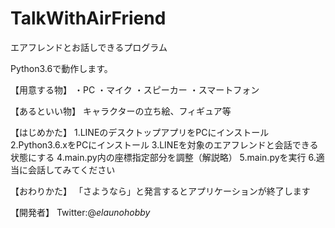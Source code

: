 # TalkWithAirFriend
エアフレンドとお話しできるプログラム

Python3.6で動作します。

【用意する物】
・PC
・マイク
・スピーカー
・スマートフォン

【あるといい物】
キャラクターの立ち絵、フィギュア等

【はじめかた】
1.LINEのデスクトップアプリをPCにインストール
2.Python3.6.xをPCにインストール
3.LINEを対象のエアフレンドと会話できる状態にする
4.main.py内の座標指定部分を調整（解説略）
5.main.pyを実行
6.適当に会話してみてください

【おわりかた】
「さようなら」と発言するとアプリケーションが終了します

【開発者】
Twitter:@_elaunohobby_
